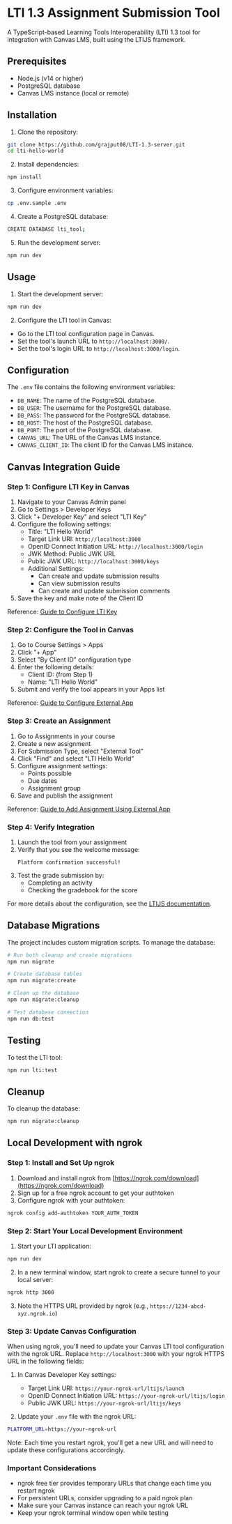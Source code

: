 # LTI 1.3 Assignment Submission Tool

A TypeScript-based Learning Tools Interoperability (LTI) 1.3 tool for integration with Canvas LMS, built using the LTIJS framework.

## Prerequisites

- Node.js (v14 or higher)
- PostgreSQL database
- Canvas LMS instance (local or remote)

## Installation

1. Clone the repository:

```bash
git clone https://github.com/grajput08/LTI-1.3-server.git
cd lti-hello-world
```

2. Install dependencies:

```bash
npm install
```

3. Configure environment variables:

```bash
cp .env.sample .env
```

4. Create a PostgreSQL database:

```bash
CREATE DATABASE lti_tool;
```

5. Run the development server:

```bash
npm run dev
```

## Usage

1. Start the development server:

```bash
npm run dev
```

2. Configure the LTI tool in Canvas:

- Go to the LTI tool configuration page in Canvas.
- Set the tool's launch URL to `http://localhost:3000/`.
- Set the tool's login URL to `http://localhost:3000/login`.

## Configuration

The `.env` file contains the following environment variables:

- `DB_NAME`: The name of the PostgreSQL database.
- `DB_USER`: The username for the PostgreSQL database.
- `DB_PASS`: The password for the PostgreSQL database.
- `DB_HOST`: The host of the PostgreSQL database.
- `DB_PORT`: The port of the PostgreSQL database.
- `CANVAS_URL`: The URL of the Canvas LMS instance.
- `CANVAS_CLIENT_ID`: The client ID for the Canvas LMS instance.

## Canvas Integration Guide

### Step 1: Configure LTI Key in Canvas

1. Navigate to your Canvas Admin panel
2. Go to Settings > Developer Keys
3. Click "+ Developer Key" and select "LTI Key"
4. Configure the following settings:
   - Title: "LTI Hello World"
   - Target Link URI: `http://localhost:3000`
   - OpenID Connect Initiation URL: `http://localhost:3000/login`
   - JWK Method: Public JWK URL
   - Public JWK URL: `http://localhost:3000/keys`
   - Additional Settings:
     - Can create and update submission results
     - Can view submission results
     - Can create and update submission comments
5. Save the key and make note of the Client ID

Reference: [Guide to Configure LTI Key](https://docs.instructure.com/en/canvas-developer-guide/guides/lti-key-configuration)

### Step 2: Configure the Tool in Canvas

1. Go to Course Settings > Apps
2. Click "+ App"
3. Select "By Client ID" configuration type
4. Enter the following details:
   - Client ID: (from Step 1)
   - Name: "LTI Hello World"
5. Submit and verify the tool appears in your Apps list

Reference: [Guide to Configure External App](https://docs.instructure.com/en/canvas-developer-guide/guides/configure-external-app)

### Step 3: Create an Assignment

1. Go to Assignments in your course
2. Create a new assignment
3. For Submission Type, select "External Tool"
4. Click "Find" and select "LTI Hello World"
5. Configure assignment settings:
   - Points possible
   - Due dates
   - Assignment group
6. Save and publish the assignment

Reference: [Guide to Add Assignment Using External App](https://docs.instructure.com/en/canvas-developer-guide/guides/add-assignment-using-external-app)

### Step 4: Verify Integration

1. Launch the tool from your assignment
2. Verify that you see the welcome message:
   ```
   Platform confirmation successful!
   ```
3. Test the grade submission by:
   - Completing an activity
   - Checking the gradebook for the score

For more details about the configuration, see the [LTIJS documentation](https://cvmcosta.github.io/ltijs).

## Database Migrations

The project includes custom migration scripts. To manage the database:

```bash
# Run both cleanup and create migrations
npm run migrate

# Create database tables
npm run migrate:create

# Clean up the database
npm run migrate:cleanup

# Test database connection
npm run db:test
```

## Testing

To test the LTI tool:

```bash
npm run lti:test
```

## Cleanup

To cleanup the database:

```bash
npm run migrate:cleanup
```

## Local Development with ngrok

### Step 1: Install and Set Up ngrok

1. Download and install ngrok from [https://ngrok.com/download](https://ngrok.com/download)
2. Sign up for a free ngrok account to get your authtoken
3. Configure ngrok with your authtoken:

```bash
ngrok config add-authtoken YOUR_AUTH_TOKEN
```

### Step 2: Start Your Local Development Environment

1. Start your LTI application:

```bash
npm run dev
```

2. In a new terminal window, start ngrok to create a secure tunnel to your local server:

```bash
ngrok http 3000
```

3. Note the HTTPS URL provided by ngrok (e.g., `https://1234-abcd-xyz.ngrok.io`)

### Step 3: Update Canvas Configuration

When using ngrok, you'll need to update your Canvas LTI tool configuration with the ngrok URL. Replace `http://localhost:3000` with your ngrok HTTPS URL in the following fields:

1. In Canvas Developer Key settings:

   - Target Link URI: `https://your-ngrok-url/ltijs/launch`
   - OpenID Connect Initiation URL: `https://your-ngrok-url/ltijs/login`
   - Public JWK URL: `https://your-ngrok-url/ltijs/keys`

2. Update your `.env` file with the ngrok URL:

```bash
PLATFORM_URL=https://your-ngrok-url
```

Note: Each time you restart ngrok, you'll get a new URL and will need to update these configurations accordingly.

### Important Considerations

- ngrok free tier provides temporary URLs that change each time you restart ngrok
- For persistent URLs, consider upgrading to a paid ngrok plan
- Make sure your Canvas instance can reach your ngrok URL
- Keep your ngrok terminal window open while testing
